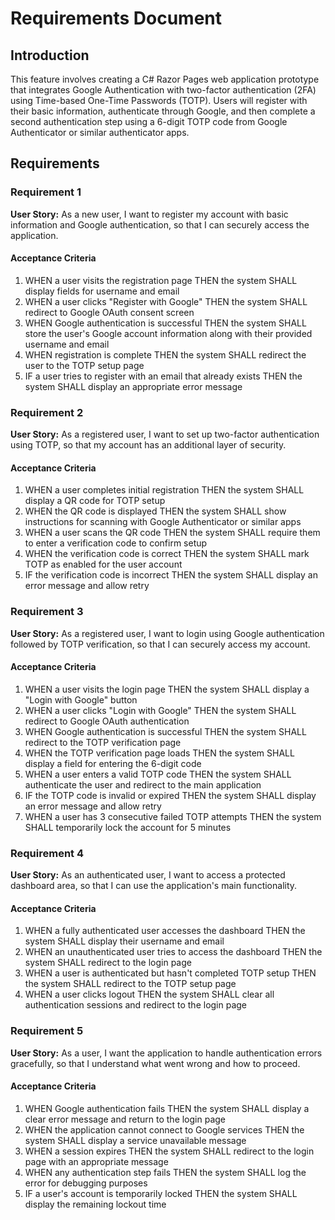 # Requirements Document

## Introduction

This feature involves creating a C# Razor Pages web application prototype that integrates Google Authentication with two-factor authentication (2FA) using Time-based One-Time Passwords (TOTP). Users will register with their basic information, authenticate through Google, and then complete a second authentication step using a 6-digit TOTP code from Google Authenticator or similar authenticator apps.

## Requirements

### Requirement 1

**User Story:** As a new user, I want to register my account with basic information and Google authentication, so that I can securely access the application.

#### Acceptance Criteria

1. WHEN a user visits the registration page THEN the system SHALL display fields for username and email
2. WHEN a user clicks "Register with Google" THEN the system SHALL redirect to Google OAuth consent screen
3. WHEN Google authentication is successful THEN the system SHALL store the user's Google account information along with their provided username and email
4. WHEN registration is complete THEN the system SHALL redirect the user to the TOTP setup page
5. IF a user tries to register with an email that already exists THEN the system SHALL display an appropriate error message

### Requirement 2

**User Story:** As a registered user, I want to set up two-factor authentication using TOTP, so that my account has an additional layer of security.

#### Acceptance Criteria

1. WHEN a user completes initial registration THEN the system SHALL display a QR code for TOTP setup
2. WHEN the QR code is displayed THEN the system SHALL show instructions for scanning with Google Authenticator or similar apps
3. WHEN a user scans the QR code THEN the system SHALL require them to enter a verification code to confirm setup
4. WHEN the verification code is correct THEN the system SHALL mark TOTP as enabled for the user account
5. IF the verification code is incorrect THEN the system SHALL display an error message and allow retry

### Requirement 3

**User Story:** As a registered user, I want to login using Google authentication followed by TOTP verification, so that I can securely access my account.

#### Acceptance Criteria

1. WHEN a user visits the login page THEN the system SHALL display a "Login with Google" button
2. WHEN a user clicks "Login with Google" THEN the system SHALL redirect to Google OAuth authentication
3. WHEN Google authentication is successful THEN the system SHALL redirect to the TOTP verification page
4. WHEN the TOTP verification page loads THEN the system SHALL display a field for entering the 6-digit code
5. WHEN a user enters a valid TOTP code THEN the system SHALL authenticate the user and redirect to the main application
6. IF the TOTP code is invalid or expired THEN the system SHALL display an error message and allow retry
7. WHEN a user has 3 consecutive failed TOTP attempts THEN the system SHALL temporarily lock the account for 5 minutes

### Requirement 4

**User Story:** As an authenticated user, I want to access a protected dashboard area, so that I can use the application's main functionality.

#### Acceptance Criteria

1. WHEN a fully authenticated user accesses the dashboard THEN the system SHALL display their username and email
2. WHEN an unauthenticated user tries to access the dashboard THEN the system SHALL redirect to the login page
3. WHEN a user is authenticated but hasn't completed TOTP setup THEN the system SHALL redirect to the TOTP setup page
4. WHEN a user clicks logout THEN the system SHALL clear all authentication sessions and redirect to the login page

### Requirement 5

**User Story:** As a user, I want the application to handle authentication errors gracefully, so that I understand what went wrong and how to proceed.

#### Acceptance Criteria

1. WHEN Google authentication fails THEN the system SHALL display a clear error message and return to the login page
2. WHEN the application cannot connect to Google services THEN the system SHALL display a service unavailable message
3. WHEN a session expires THEN the system SHALL redirect to the login page with an appropriate message
4. WHEN any authentication step fails THEN the system SHALL log the error for debugging purposes
5. IF a user's account is temporarily locked THEN the system SHALL display the remaining lockout time